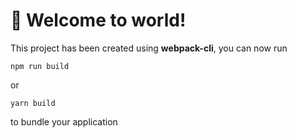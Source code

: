 # 🚀 Welcome to world!

This project has been created using **webpack-cli**, you can now run

```
npm run build
```

or

```
yarn build
```

to bundle your application
